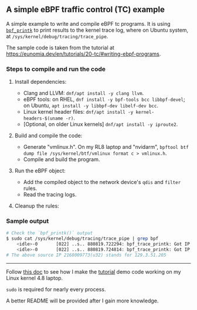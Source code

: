 
## A simple eBPF traffic control (TC) example

A simple example to write and compile eBPF tc programs. It is using [`bpf_printk`](https://docs.ebpf.io/ebpf-library/libbpf/ebpf/bpf_printk/) to print results to the kernel trace log, where on Ubuntu system, at `/sys/kernel/debug/tracing/trace_pipe`.

The sample code is taken from the tutorial at https://eunomia.dev/en/tutorials/20-tc/#writing-ebpf-programs.

### Steps to compile and run the code
1. Install dependencies:
    - Clang and LLVM: `dnf/apt install -y clang llvm`.
    - eBPF tools: on RHEL, `dnf install -y bpf-tools bcc libbpf-devel`; on Ubuntu, `apt install -y libbpf-dev libelf-dev bcc`.
    - Linux kernel header files: `dnf/apt install -y kernel-headers-$(uname -r)`.
    - [Optional, on older Linux kernels] `dnf/apt install -y iproute2`.
2. Build and compile the code:
   - Generate "vmlinux.h".
     On my RL8 laptop and "nvidarm", `bpftool btf dump file /sys/kernel/btf/vmlinux format c > vmlinux.h`.
   - Compile and build the program.

3. Run the eBPF object:
   - Add the compiled object to the network device's `qdis` and `filter` rules.
   - Read the tracing logs.
4. Cleanup the rules:



### Sample output

```bash
# Check the `bpf_printk()` output 
$ sudo cat /sys/kernel/debug/tracing/trace_pipe | grep bpf
    <idle>-0       [022] ..s.. 880819.722294: bpf_trace_printk: Got IP packet: [src IP: 2168009773], tot_len: 52, ttl: 59
    <idle>-0       [022] ..s.. 880819.724814: bpf_trace_printk: Got IP packet: [src IP: 2168009773], tot_len: 52, ttl: 59
# The above source IP 2168009773(u32) stands for 129.3.51.205
```



---
Follow [this doc](https://docs.google.com/document/d/1HD9Kl1NmDHEd3fA-lk71VtIeaRk823jnvbbTyF6ozoM/edit?tab=t.1mdhq355iate#heading=h.txbm8aif3pua) to see how I make the [tutorial](https://docs.google.com/document/d/1HD9Kl1NmDHEd3fA-lk71VtIeaRk823jnvbbTyF6ozoM/edit?tab=t.1mdhq355iate#heading=h.txbm8aif3pua) demo code working on my Linux kernel 4.8 laptop.

`sudo` is required for nearly every process.

A better README will be provided after I gain more knowledge.
